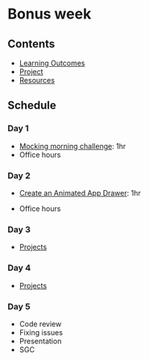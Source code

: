 # Bonus week

## Contents

- [Learning Outcomes](./learning-outcomes.md)
- [Project](./alternate-project.md)
- [Resources](./resources)

## Schedule

### Day 1

- [Mocking morning challenge](https://github.com/oliverjam/http-mocking-challenge): 1hr
- Office hours

### Day 2

- [Create an Animated App Drawer](https://github.com/WebAhead/morning-challenge-animated-app-drawer): 1hr

- Office hours

### Day 3

- [Projects](./alternate-project.md)

### Day 4

- [Projects](./alternate-project.md)

### Day 5

- Code review
- Fixing issues
- Presentation
- SGC
